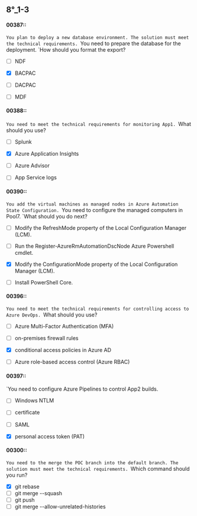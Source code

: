
##   8°_1-3


#### 00387::
`You plan to deploy a new database environment. The solution must meet the technical requirements.
`You need to prepare the database for the deployment.
`How should you format the export?

- [ ] NDF
- [x] BACPAC
- [ ] DACPAC
- [ ] MDF


#### 00388::
`You need to meet the technical requirements for monitoring App1.
`What should you use?


- [ ] Splunk
- [x] Azure Application Insights
- [ ] Azure Advisor
- [ ] App Service logs



#### 00390::
`You add the virtual machines as managed nodes in Azure Automation State Configuration.
`You need to configure the managed computers in Pool7.
`What should you do next?

- [ ] Modify the RefreshMode property of the Local Configuration Manager (LCM).
- [ ] Run the Register-AzureRmAutomationDscNode Azure Powershell cmdlet.
- [x] Modify the ConfigurationMode property of the Local Configuration Manager (LCM).
- [ ] Install PowerShell Core.


#### 00396::
`You need to meet the technical requirements for controlling access to Azure DevOps.
`What should you use?

- [ ] Azure Multi-Factor Authentication (MFA)
- [ ] on-premises firewall rules
- [x] conditional access policies in Azure AD
- [ ] Azure role-based access control (Azure RBAC)


#### 00397::
`You need to configure Azure Pipelines to control App2 builds.

- [ ] Windows NTLM
- [ ] certificate
- [ ] SAML
- [x] personal access token (PAT)


#### 00300::
`You need to the merge the POC branch into the default branch. The solution must meet the technical requirements.
`Which command should you run?

- [x] git rebase
- [ ] git merge --squash
- [ ] git push
- [ ] git merge --allow-unrelated-histories
